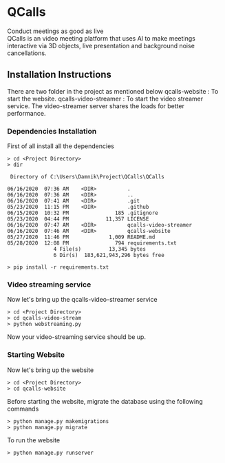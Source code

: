 
# QCalls
Conduct meetings as good as live <br>
QCalls is an video meeting platform that uses AI to make meetings interactive via 3D objects, live presentation and background noise cancellations.

## Installation Instructions
There are two folder in the project as mentioned below
qcalls-website : To start the website.
qcalls-video-streamer : To start the video streamer service. The video-streamer server shares the loads for better performance.

### Dependencies Installation
First of all install all the dependencies
```
> cd <Project Directory>
> dir

 Directory of C:\Users\Damnik\Project\QCalls\QCalls

06/16/2020  07:36 AM    <DIR>          .
06/16/2020  07:36 AM    <DIR>          ..
06/16/2020  07:41 AM    <DIR>          .git
05/23/2020  11:15 PM    <DIR>          .github
06/15/2020  10:32 PM               185 .gitignore
05/23/2020  04:44 PM            11,357 LICENSE
06/16/2020  07:47 AM    <DIR>          qcalls-video-streamer
06/16/2020  07:46 AM    <DIR>          qcalls-website
05/27/2020  11:46 PM             1,009 README.md
05/28/2020  12:08 PM               794 requirements.txt
               4 File(s)         13,345 bytes
               6 Dir(s)  183,621,943,296 bytes free

> pip install -r requirements.txt
```

### Video streaming service
Now let's bring up the qcalls-video-streamer service
```
> cd <Project Directory>
> cd qcalls-video-stream
> python webstreaming.py
```
Now your video-streaming service should be up.

### Starting Website 
Now let's bring up the website
```
> cd <Project Directory>
> cd qcalls-website
```

Before starting the website, migrate the database using the following commands

```
> python manage.py makemigrations
> python manage.py migrate
```

To run the website
```
> python manage.py runserver
```

